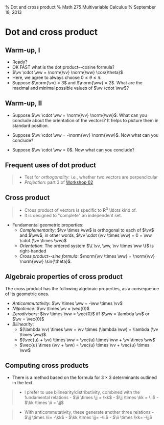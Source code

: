 % Dot and cross product
% Math 275 Multivariable Calculus
% September 18, 2013 <!-- day 07 -->

# Dot and cross product

## Warm-up, I

- Ready?
- OK FAST what is the dot product--cosine formula?
- $\vv \cdot \ww = \norm{\vv} \norm{\ww} \cos{\theta}$
- Here, we agree to always choose $0 \leq \theta \leq \pi$.
- Suppose $\norm{\vv} = 3$ and $\norm{\ww} = 2$. What are the maximal and minimal possible values of $\vv \cdot \ww$?

## Warm-up, II

- Suppose $\vv \cdot \ww = \norm{\vv} \norm{\ww}$. What can you conclude about the orientation of the vectors? It helps to picture them in standard position.

- Suppose $\vv \cdot \ww = -\norm{\vv} \norm{\ww}$. Now what can you conclude?

- Suppose $\vv \cdot \ww = 0$. Now what can you conclude?

## Frequent uses of dot product

> - Test for *orthogonality*: i.e., whether two vectors are perpendicular
> - *Projection*: part 3 of [Workshop 02][w02]

## Cross product

> - Cross product of vectors is specific to $\mathbf{R}^3$ \ldots kind of.
> - It is designed to "complete" an independent set.

- Fundamental geometric properties:
    - *Complementarity*: $\vv \times \ww$ is orthogonal to each of $\vv$ and $\ww$; in other words, $\vv \cdot (\vv \times \ww) = 0 = \ww \cdot (\vv \times \ww)$
    - *Orientation*: The ordered system $\{ \vv, \ww, \vv \times \ww \}$ is right-handed
    - *Cross product--sine formula*: $\norm{\vv \times \ww} = \norm{\vv} \norm{\ww} \sin{\theta}$.

## Algebraic properties of cross product

The cross product has the following algebraic properties, as a consequence of its geometric ones.

- *Anticommutativity*: $\vv \times \ww = -\ww \times \vv$
- *Nilpotence*: $\vv \times \vv = \vec{0}$
- *Zerodivisors*: $\vv \times \ww = \vec{0}$ iff $\ww = \lambda \vv$ or $\vv = \vec{0}$
- *Bilinearity*: 
    - $(\lambda \vv) \times \ww = \vv \times (\lambda \ww) = \lambda (\vv \times \ww)$
    - $(\vec{u} + \vv) \times \ww = \vec{u} \times \ww + \vv \times \ww$
    - $\vec{u} \times (\vv + \ww) = \vec{u} \times \vv + \vec{u} \times \ww$

## Computing cross products

- There is a method based on the formula for $3 \times 3$ determinants outlined in the text.

> - I prefer to use bilinearity/distributivity, combined with the fundamental relations
    - $\ii \times \jj = \kk$
    - $\jj \times \kk = \ii$
    - $\kk \times \ii = \jj$

> - With anticommutativity, these generate another three relations
    - $\jj \times \ii= -\kk$
    - $\kk \times \jj= -\ii$
    - $\ii \times \kk= -\jj$

[w02]: ../../workshops/02/Workshop.pdf


